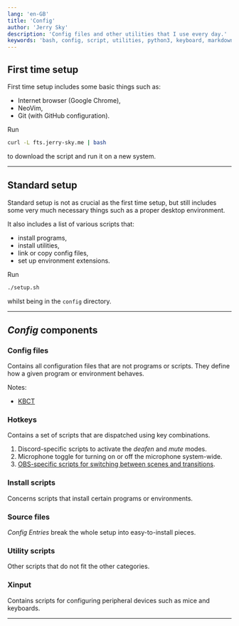 ```yaml
---
lang: 'en-GB'
title: 'Config'
author: 'Jerry Sky'
description: 'Config files and other utilities that I use every day.'
keywords: 'bash, config, script, utilities, python3, keyboard, markdown, bash aliases'
---
```


## First time setup

First time setup includes some basic things such as:

- Internet browser (Google Chrome),
- NeoVim,
- Git (with GitHub configuration).

Run

```bash
curl -L fts.jerry-sky.me | bash
```

to download the script and run it on a new system.

---



## Standard setup

Standard setup is not as crucial as the first time setup, but still includes
some very much necessary things such as a proper desktop environment.

It also includes a list of various scripts that:

- install programs,
- install utilities,
- link or copy config files,
- set up environment extensions.

Run

```bash
./setup.sh
```

whilst being in the `config` directory.

---



## _Config_ components


### Config files

Contains all configuration files that are not programs or scripts.
They define how a given program or environment behaves.

Notes:
- [KBCT](doc/kbct.md)


### Hotkeys

Contains a set of scripts that are dispatched using key combinations.

1. Discord-specific scripts to activate the _deafen_ and _mute_ modes.
2. Microphone toggle for turning on or off the microphone system-wide.
3. [OBS-specific scripts for switching between scenes and transitions](doc/obsws.md).


### Install scripts

Concerns scripts that install certain programs or environments.


### Source files

_Config Entries_ break the whole setup into easy-to-install pieces.


### Utility scripts

Other scripts that do not fit the other categories.


### Xinput

Contains scripts for configuring peripheral devices such as mice and keyboards.

---
